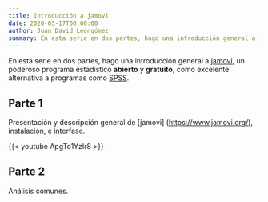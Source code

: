 ```yaml
---
title: Introducción a jamovi
date: 2020-03-17T00:00:00
author: Juan David Leongómez
summary: En esta serie en dos partes, hago una introducción general a [jamovi](https://www.jamovi.org/), un poderoso programa estadístico abierto y gratuito, como excelente alternativa a programas como [SPSS](https://www.ibm.com/analytics/spss-statistics-software).
---
```


En esta serie en dos partes, hago una introducción general a [jamovi](https://www.jamovi.org/), un poderoso programa estadístico **abierto** y **gratuito**, como excelente alternativa a programas como [SPSS](https://www.ibm.com/analytics/spss-statistics-software).

## Parte 1

Presentación y descripción general de [jamovi] (https://www.jamovi.org/), instalación, e interfase.

{{< youtube ApgTo1YzIr8 >}}

## Parte 2

Análisis comunes.
